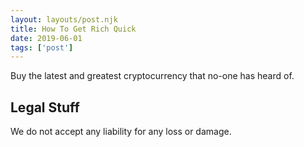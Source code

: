 ```yaml
---
layout: layouts/post.njk 
title: How To Get Rich Quick
date: 2019-06-01
tags: ['post']
---
```

<!-- Excerpt Start -->

Buy the latest and greatest cryptocurrency that no-one has heard of.
 <!-- Excerpt End -->
 
## Legal Stuff
We do not accept any liability for any loss or damage.